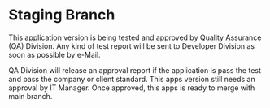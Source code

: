 # Staging Branch
This application version is being tested and approved by Quality Assurance (QA) Division. Any kind of test report will be sent to Developer Division as soon as possible by e-Mail.

QA Division will release an approval report if the application is pass the test and pass the company or client standard. This apps version still needs an approval by IT Manager. Once approved, this apps is ready to merge with main branch. 